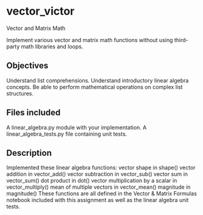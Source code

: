 # vector_victor

Vector and Matrix Math

Implement various vector and matrix math functions without using third-party math libraries and loops.

## Objectives

Understand list comprehensions.
Understand introductory linear algebra concepts.
Be able to perform mathematical operations on complex list structures.


## Files included
A linear_algebra.py module with your implementation.
A linear_algebra_tests.py file containing unit tests.

## Description
Implemented these linear algebra functions:
vector shape in shape()
vector addition in vector_add()
vector subtraction in vector_sub()
vector sum in vector_sum()
dot product in dot()
vector multiplication by a scalar in vector_multiply()
mean of multiple vectors in vector_mean()
magnitude in magnitude()
These functions are all defined in the Vector & Matrix Formulas notebook included with this assignment as well as the linear algebra unit tests.
